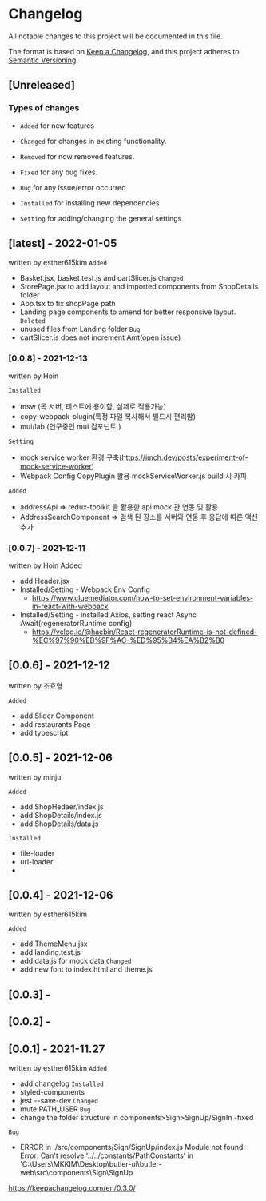 # Changelog

All notable changes to this project will be documented in this file.

The format is based on [Keep a Changelog](https://keepachangelog.com/en/1.0.0/),
and this project adheres to [Semantic Versioning](https://semver.org/spec/v2.0.0.html).

## [Unreleased]

### Types of changes

- `Added` for new features
- `Changed` for changes in existing functionality.
- `Removed` for now removed features.
- `Fixed` for any bug fixes.

- `Bug` for any issue/error occurred
- `Installed` for installing new dependencies
- `Setting` for adding/changing the general settings

## [latest] - 2022-01-05
written by esther615kim
 `Added`
- Basket.jsx, basket.test.js and cartSlicer.js 
  `Changed`
- StorePage.jsx to add layout and imported components from ShopDetails folder
- App.tsx to fix shopPage path
- Landing page components to amend for better responsive layout.
  `Deleted`
- unused files from Landing folder
 `Bug`
- cartSlicer.js does not increment Amt(open issue)

### [0.0.8] - 2021-12-13
written by Hoin

`Installed`
 * msw (목 서버, 테스트에 용이함, 실제로 적용가능)                
 * copy-webpack-plugin(특정 파일 복사해서 빌드시 편리함)
 * mui/lab (연구중인 mui 컴포넌트 )

`Setting`
 * mock service worker 환경 구축(https://imch.dev/posts/experiment-of-mock-service-worker)
 * Webpack Config CopyPlugin 활용 mockServiceWorker.js build 시 카피

`Added`
 * addressApi => redux-toolkit 을 활용한 api mock 관 연동 및 활용
 * AddressSearchComponent => 검색 된 장소를 서버와 연동 후 응답에 따른 액션 추가


 
### [0.0.7] - 2021-12-11
 written by Hoin
 Added
 * add Header.jsx
 * Installed/Setting - Webpack Env Config
   * https://www.cluemediator.com/how-to-set-environment-variables-in-react-with-webpack
 * Installed/Setting - installed Axios, setting react Async Await(regeneratorRuntime config)
   * https://velog.io/@haebin/React-regeneratorRuntime-is-not-defined-%EC%97%90%EB%9F%AC-%ED%95%B4%EA%B2%B0



## [0.0.6] - 2021-12-12

written by 조효형

`Added`
- add Slider Component
- add restaurants Page
- add typescript


## [0.0.5] - 2021-12-06

written by minju

`Added` 

* add ShopHedaer/index.js 
* add ShopDetails/index.js
* add ShopDetails/data.js


`Installed`

* file-loader
*  url-loader
*  
## [0.0.4] - 2021-12-06

written by esther615kim

`Added`

- add ThemeMenu.jsx
- add landing.test.js
- add data.js for mock data
  `Changed`
- add new font to index.html and theme.js

## [0.0.3] -

## [0.0.2] -

## [0.0.1] - 2021-11.27

written by esther615kim
`Added`

- add changelog
  `Installed`
- styled-components
- jest --save-dev
  `Changed`
- mute PATH_USER `Bug`
- change the folder structure in components>Sign>SignUp/SignIn -fixed

`Bug`

- ERROR in ./src/components/Sign/SignUp/index.js
  Module not found: Error: Can't resolve '../../constants/PathConstants' in 'C:\Users\MKKIM\Desktop\butler-ui\butler-web\src\components\Sign\SignUp

https://keepachangelog.com/en/0.3.0/
